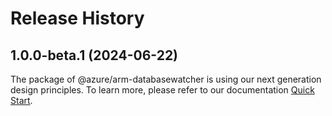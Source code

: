 # Release History
    
## 1.0.0-beta.1 (2024-06-22)

The package of @azure/arm-databasewatcher is using our next generation design principles. To learn more, please refer to our documentation [Quick Start](https://aka.ms/azsdk/js/mgmt/quickstart).
